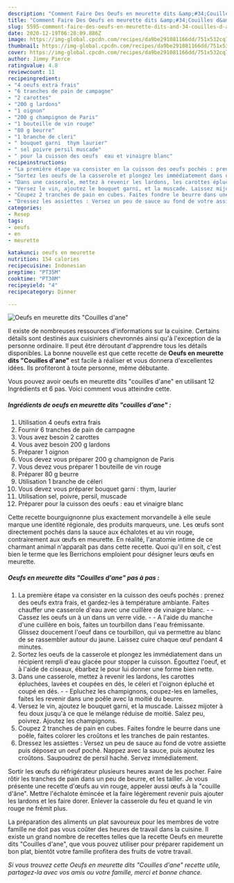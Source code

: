 ```yaml
---
description: "Comment Faire Des Oeufs en meurette dits &amp;#34;Couilles d&amp;#39;ane&amp;#34;"
title: "Comment Faire Des Oeufs en meurette dits &amp;#34;Couilles d&amp;#39;ane&amp;#34;"
slug: 5595-comment-faire-des-oeufs-en-meurette-dits-and-34-couilles-d-and-39-ane-and-34
date: 2020-12-19T06:28:09.886Z
image: https://img-global.cpcdn.com/recipes/da9be291081166dd/751x532cq70/oeufs-en-meurette-dits-couilles-dane-photo-principale-de-la-recette.jpg
thumbnail: https://img-global.cpcdn.com/recipes/da9be291081166dd/751x532cq70/oeufs-en-meurette-dits-couilles-dane-photo-principale-de-la-recette.jpg
cover: https://img-global.cpcdn.com/recipes/da9be291081166dd/751x532cq70/oeufs-en-meurette-dits-couilles-dane-photo-principale-de-la-recette.jpg
author: Jimmy Pierce
ratingvalue: 4.8
reviewcount: 11
recipeingredient:
- "4 oeufs extra frais"
- "6 tranches de pain de campagne"
- "2 carottes"
- "200 g lardons"
- "1 oignon"
- "200 g champignon de Paris"
- "1 bouteille de vin rouge"
- "80 g beurre"
- "1 branche de cleri"
- " bouquet garni  thym laurier"
- " sel poivre persil muscade"
- " pour la cuisson des oeufs  eau et vinaigre blanc"
recipeinstructions:
- "La première étape va consister en la cuisson des oeufs pochés : prenez des oeufs extra frais, et gardez-les à température ambiante. Faites chauffer une casserole d&#39;eau avec une cuillère de vinaigre blanc.  Cassez les oeufs un à un dans un verre vide.   A l&#39;aide du manche d&#39;une cuillère en bois, faites un tourbillon dans l&#39;eau frémissante. Glissez doucement l&#39;oeuf dans ce tourbillon, qui va permettre au blanc de se rassembler autour du jaune. Laissez cuire chaque œuf pendant 4 minutes."
- "Sortez les oeufs de la casserole et plongez les immédiatement dans un récipient rempli d&#39;eau glacée pour stopper la cuisson. Égouttez l&#39;oeuf, et à l&#39;aide de ciseaux, ébarbez le pour lui donner une forme bien nette."
- "Dans une casserole, mettez à revenir les lardons, les carottes épluchées, lavées et coupées en dés, le céleri et l&#39;oignon épluché et coupé en dés.  Epluchez les champignons, coupez-les en lamelles, faites les revenir dans une poêle avec la moitié du beurre."
- "Versez le vin, ajoutez le bouquet garni, et la muscade. Laissez mijoter à feu doux jusqu&#39;à ce que le mélange réduise de moitié. Salez peu, poivrez. Ajoutez les champignons."
- "Coupez 2 tranches de pain en cubes. Faites fondre le beurre dans une poêle, faites colorer les croûtons et les tranches de pain restantes."
- "Dressez les assiettes : Versez un peu de sauce au fond de votre assiette puis déposez un oeuf poché. Nappez avec la sauce, puis ajoutez les croûtons. Saupoudrez de persil haché. Servez immédiatement."
categories:
- Resep
tags:
- oeufs
- en
- meurette

katakunci: oeufs en meurette 
nutrition: 154 calories
recipecuisine: Indonesian
preptime: "PT35M"
cooktime: "PT30M"
recipeyield: "4"
recipecategory: Dinner

---
```



![Oeufs en meurette dits &#34;Couilles d&#39;ane&#34;](https://img-global.cpcdn.com/recipes/da9be291081166dd/751x532cq70/oeufs-en-meurette-dits-couilles-dane-photo-principale-de-la-recette.jpg)

Il existe de nombreuses ressources d'informations sur la cuisine. Certains détails sont destinés aux cuisiniers chevronnés ainsi qu'à l'exception de la personne ordinaire. Il peut être déroutant d'apprendre tous les détails disponibles. La bonne nouvelle est que cette recette de <strong> Oeufs en meurette dits &#34;Couilles d&#39;ane&#34; </strong> est facile à réaliser et vous donnera d'excellentes idées. Ils profiteront à toute personne, même débutante.

<!--inarticleads1-->

Vous pouvez avoir oeufs en meurette dits &#34;couilles d&#39;ane&#34; en utilisant 12 Ingrédients et 6 pas. Voici comment vous atteindre cette.

##### Ingrédients de oeufs en meurette dits &#34;couilles d&#39;ane&#34; :

1. Utilisation 4 oeufs extra frais
1. Fournir 6 tranches de pain de campagne
1. Vous avez besoin 2 carottes
1. Vous avez besoin 200 g lardons
1. Préparer 1 oignon
1. Vous devez vous préparer 200 g champignon de Paris
1. Vous devez vous préparer 1 bouteille de vin rouge
1. Préparer 80 g beurre
1. Utilisation 1 branche de céleri
1. Vous devez vous préparer  bouquet garni : thym, laurier
1. Utilisation  sel, poivre, persil, muscade
1. Préparer  pour la cuisson des oeufs : eau et vinaigre blanc


Cette recette bourguignonne plus exactement morvandelle à elle seule marque une identité régionale, des produits marqueurs, une. Les œufs sont directement pochés dans la sauce aux échalotes et au vin rouge, contrairement aux œufs en meurette. En réalité, l&#39;anatomie intime de ce charmant animal n&#39;apparaît pas dans cette recette. Quoi qu&#39;il en soit, c&#39;est bien le terme que les Berrichons emploient pour désigner leurs œufs en meurette. 

<!--inarticleads2-->

##### Oeufs en meurette dits &#34;Couilles d&#39;ane&#34; pas à pas :

1. La première étape va consister en la cuisson des oeufs pochés : prenez des oeufs extra frais, et gardez-les à température ambiante. Faites chauffer une casserole d&#39;eau avec une cuillère de vinaigre blanc. -  - Cassez les oeufs un à un dans un verre vide.  -  - A l&#39;aide du manche d&#39;une cuillère en bois, faites un tourbillon dans l&#39;eau frémissante. Glissez doucement l&#39;oeuf dans ce tourbillon, qui va permettre au blanc de se rassembler autour du jaune. Laissez cuire chaque œuf pendant 4 minutes.
1. Sortez les oeufs de la casserole et plongez les immédiatement dans un récipient rempli d&#39;eau glacée pour stopper la cuisson. Égouttez l&#39;oeuf, et à l&#39;aide de ciseaux, ébarbez le pour lui donner une forme bien nette.
1. Dans une casserole, mettez à revenir les lardons, les carottes épluchées, lavées et coupées en dés, le céleri et l&#39;oignon épluché et coupé en dés. -  - Epluchez les champignons, coupez-les en lamelles, faites les revenir dans une poêle avec la moitié du beurre.
1. Versez le vin, ajoutez le bouquet garni, et la muscade. Laissez mijoter à feu doux jusqu&#39;à ce que le mélange réduise de moitié. Salez peu, poivrez. Ajoutez les champignons.
1. Coupez 2 tranches de pain en cubes. Faites fondre le beurre dans une poêle, faites colorer les croûtons et les tranches de pain restantes.
1. Dressez les assiettes : Versez un peu de sauce au fond de votre assiette puis déposez un oeuf poché. Nappez avec la sauce, puis ajoutez les croûtons. Saupoudrez de persil haché. Servez immédiatement.


Sortir les œufs du réfrigérateur plusieurs heures avant de les pocher. Faire rôtir les tranches de pain dans un peu de beurre, et les tailler. Je vous présente une recette d&#39;œufs au vin rouge, appeler aussi œufs à la &#34;couille d&#39;âne&#34;. Mettre l&#39;échalote émincée et la faire légèrement revenir puis ajouter les lardons et les faire dorer. Enlever la casserole du feu et quand le vin rouge ne frémit plus. 

<!--inarticleads1-->

<p>
La préparation des aliments un plat savoureux pour les membres de votre famille ne doit pas vous coûter des heures de travail dans la cuisine. Il existe un grand nombre de recettes telles que la recette Oeufs en meurette dits &#34;Couilles d&#39;ane&#34;, que vous pouvez utiliser pour préparer rapidement un bon plat, bientôt votre famille profitera des fruits de votre travail.
</p>

<p>
<i>Si vous trouvez cette Oeufs en meurette dits &#34;Couilles d&#39;ane&#34; recette utile, partagez-la avec vos amis ou votre famille, merci et bonne chance.</i>
</p>
